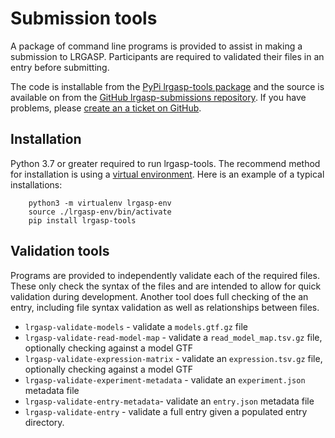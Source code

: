# Submission tools

A package of command line programs is provided to assist in making a
submission to LRGASP.  Participants are required to validated their files in
an entry before submitting.

The code is installable from the [PyPi lrgasp-tools package](https://pypi.org/project/lrgasp-tools/) and the
source is available on from the [GitHub lrgasp-submissions repository](https://github.com/LRGASP/lrgasp-submissions).
If you have problems, please [create an a ticket on GitHub](https://github.com/LRGASP/lrgasp-submissions/issues).

## Installation

Python 3.7 or greater required to run lrgasp-tools.  The recommend method for installation is using
a [virtual environment](https://docs.python.org/3/tutorial/venv.html).  Here is an example
of a typical installations:

```
    python3 -m virtualenv lrgasp-env
    source ./lrgasp-env/bin/activate
    pip install lrgasp-tools
```

## Validation tools

Programs are provided to independently validate each of the required files.
These only check the syntax of the files and are intended to allow for quick
validation during development.  Another tool does full checking of the an entry,
including file syntax validation as well as relationships between files.

- `lrgasp-validate-models` - validate a ``models.gtf.gz`` file
- `lrgasp-validate-read-model-map` - validate a `read_model_map.tsv.gz` file, optionally checking against a model GTF
- `lrgasp-validate-expression-matrix` - validate an `expression.tsv.gz` file, optionally checking against a model GTF
- `lrgasp-validate-experiment-metadata` - validate an `experiment.json` metadata file
- `lrgasp-validate-entry-metadata`- validate an `entry.json` metadata file
- `lrgasp-validate-entry` - validate a full entry given a populated entry directory.
